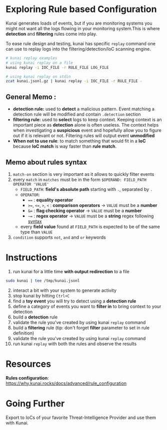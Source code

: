 # Exploring Rule based Configuration

Kunai generates loads of events, but if you are monitoring
systems you might not want all the logs flowing in your monitoring system.This is where **detection** and **filtering** rules come into play.

To ease rule design and testing, kunai has specific `replay` command one can use to replay logs into the filtering/detection/IoC scanning engine.

```bash
# kunai replay examples
# using kunai replay on a file
kunai replay -i IOC_FILE -r RULE_FILE LOG_FILE

# using kunai replay on stdin
zcat kunai.jsonl.gz | kunai replay -i IOC_FILE -r RULE_FILE -
```

## General Memo :
* **detection rule:** used to **detect** a malicious pattern. Event matching a detection rule will be modified and contain `.detection` section
* **filtering rule:** used to **select** logs to keep context. Keeping context is an important piece as **detection** alone is often useless. The context helps when investigating a **suspicious** event and hopefully allow you to figure out if it is relevant or not. Filtering rules will output event **unmodified**
* **When not to use rule**: to match something that would fit in a **IoC** because **IoC match** is way faster than **rule match**.

## Memo about rules syntax

1. `match-on` section is very important as it allows to quickly filter events
1. every `match` in `matches` must be in the form `$OPERAND: FIELD_PATH OPERATOR 'VALUE'`
    * `FIELD_PATH`: **field's absolute path** starting with `.`, separated by `.`
    * `OPERATOR`: 
        * `==` : **equality operator**
        * `>=`, `<=`, `>`, `<` : **comparison operators** &rarr; `VALUE` must be a **number**
        * `&=` : **flag checking operator** &rarr; `VALUE` must be a **number**
        * `~=` : **regex operator** &rarr; `VALUE` must be a **string** regex following [syntax](https://docs.rs/regex/latest/regex/#syntax)
    * every **field value** found at `FIELD_PATH` is expected to be of the same type than `VALUE`
1. `condition` supports `not`, `and` and `or` keywords

# Instructions

1. run kunai for a little time **with output redirection** to a file
```bash
sudo kunai | tee /tmp/kunai.jsonl
```
2. interact a bit with your system to generate activity
3. stop kunai by hitting `Ctrl+C`
4. find a **toy event** you will try to detect using a **detection rule**
5. define a category of events you want to **filter in** to bring context to your detection
6. build a **detection** rule
7. validate the rule you've created by using kunai `replay` command
8. build a **filtering** rule (tip: don't forget **filter** parameter to set in rule definition)
9. validate the rule you've created by using kunai `replay` command
10. run kunai `replay` with both the rules and observe the results

# Resources

**Rules configuration**: https://why.kunai.rocks/docs/advanced/rule_configuration

# Going Further

Export to IoCs of your favorite Threat-Intelligence Provider
and use them with Kunai. 